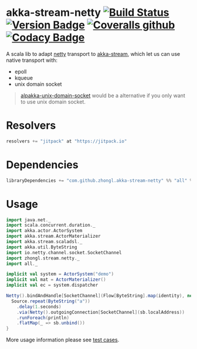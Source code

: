 # akka-stream-netty [![Build Status](https://travis-ci.org/zhongl/akka-stream-netty.svg?branch=master)](https://travis-ci.org/zhongl/akka-stream-netty) [![Version Badge](https://jitpack.io/v/zhongl/akka-stream-netty.svg)](https://jitpack.io/#zhongl/akka-stream-netty) [![Coveralls github](https://img.shields.io/coveralls/github/zhongl/akka-stream-netty.svg)](https://coveralls.io/github/zhongl/akka-stream-netty?branch=master) [![Codacy Badge](https://api.codacy.com/project/badge/Grade/319be6e6e88c423e9e83d9c99e3e4fdc)](https://www.codacy.com/app/zhongl/akka-stream-netty?utm_source=github.com&amp;utm_medium=referral&amp;utm_content=zhongl/akka-stream-netty&amp;utm_campaign=Badge_Grade)

A scala lib to adapt [netty](https://netty.io) transport to [akka-stream](https://doc.akka.io/docs/akka/current/stream/index.html), which let us can use native transport with:

  - epoll
  - kqueue
  - unix domain socket

> [alpakka-unix-domain-socket](https://github.com/akka/alpakka) would be a alternative if you only want to use unix domain socket.

# Resolvers

```scala
resolvers += "jitpack" at "https://jitpack.io"
```

# Dependencies

```scala
libraryDependencies += "com.github.zhongl.akka-stream-netty" %% "all" % <latest tag>
```

# Usage

```scala
import java.net._
import scala.concurrent.duration._
import akka.actor.ActorSystem
import akka.stream.ActorMaterializer
import akka.stream.scaladsl._
import akka.util.ByteString
import io.netty.channel.socket.SocketChannel
import zhongl.stream.netty._
import all._

implicit val system = ActorSystem("demo")
implicit val mat = ActorMaterializer()
implicit val ec = system.dispatcher

Netty().bindAndHandle[SocketChannel](Flow[ByteString].map(identity), new InetSocketAddress("localhost", 8080)).flatMap { sb =>
  Source.repeat(ByteString("a"))
    .delay(1.seconds) 
    .via(Netty().outgoingConnection[SocketChannel](sb.localAddress))
    .runForeach(println)
    .flatMap(_ => sb.unbind())    
}
```

More usage information please see [test cases](./all/src/test/scala/zhongl/stream/netty/all).

